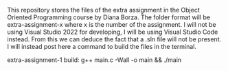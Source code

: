 This repository stores the files of the extra assignment in the Object Oriented Programming course by Diana Borza.
The folder format will be extra-assignment-x where x is the number of the assignment.
I will not be using Visual Studio 2022 for developing, I will be using Visual Studio Code instead.
From this we can deduce the fact that a .sln file will not be present.
I will instead post here a command to build the files in the terminal.

extra-assignment-1 build:
g++ main.c -Wall -o main && ./main